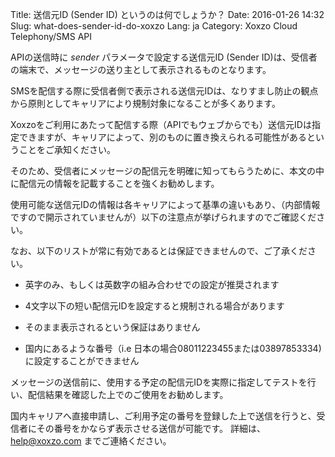 Title: 送信元ID (Sender ID) というのは何でしょうか？
Date: 2016-01-26 14:32
Slug: what-does-sender-id-do-xoxzo
Lang: ja
Category: Xoxzo Cloud Telephony/SMS API

APIの送信時に *sender* パラメータで設定する送信元ID (Sender ID)は、受信者の端末で、メッセージの送り主として表示されるものとなります。

SMSを配信する際に受信者側で表示される送信元IDは、なりすまし防止の観点から原則としてキャリアにより規制対象になることが多くあります。

Xoxzoをご利用にあたって配信する際（APIでもウェブからでも）送信元IDは指定できますが、キャリアによって、別のものに置き換えられる可能性があるということをご承知ください。

そのため、受信者にメッセージの配信元を明確に知ってもらうために、本文の中に配信元の情報を記載することを強くお勧めします。

使用可能な送信元IDの情報は各キャリアによって基準の違いもあり、（内部情報ですので開示されていませんが）以下の注意点が挙げられますのでご確認ください。

なお、以下のリストが常に有効であるとは保証できませんので、ご了承ください。

* 英字のみ、もしくは英数字の組み合わせでの設定が推奨されます

* 4文字以下の短い配信元IDを設定すると規制される場合があります

* そのまま表示されるという保証はありません

* 国内にあるような番号（i.e 日本の場合08011223455または03897853334)に設定することができません

メッセージの送信前に、使用する予定の配信元IDを実際に指定してテストを行い、配信結果を確認した上でのご使用をお勧めします。

国内キャリアへ直接申請し、ご利用予定の番号を登録した上で送信を行うと、受信者にその番号をかならず表示させる送信が可能です。
詳細は、help@xoxzo.com までご連絡ください。 